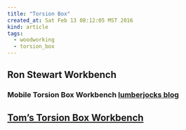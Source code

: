 ```yaml
---
title: "Torsion Box"
created_at: Sat Feb 13 08:12:05 MST 2016
kind: article
tags:
  - woodworking
  - torsion_box
---
```


## Ron Stewart Workbench

### Mobile Torsion Box Workbench <a href="http://lumberjocks.com/RonStewart/blog/34136" target="_blank">lumberjocks blog</a>


## <a href="http://www.popularwoodworking.com/projects/toms-torsion-box-workbench" target="_blank">Tom’s Torsion Box Workbench</a>


<!--
html boilerplate
<a href="" target="_blank"></a>
<img src="" width="400px">
<ul>
  <li></li>
</ul>
<pre>
</pre>
<pre><code>
</code></pre>
-->
